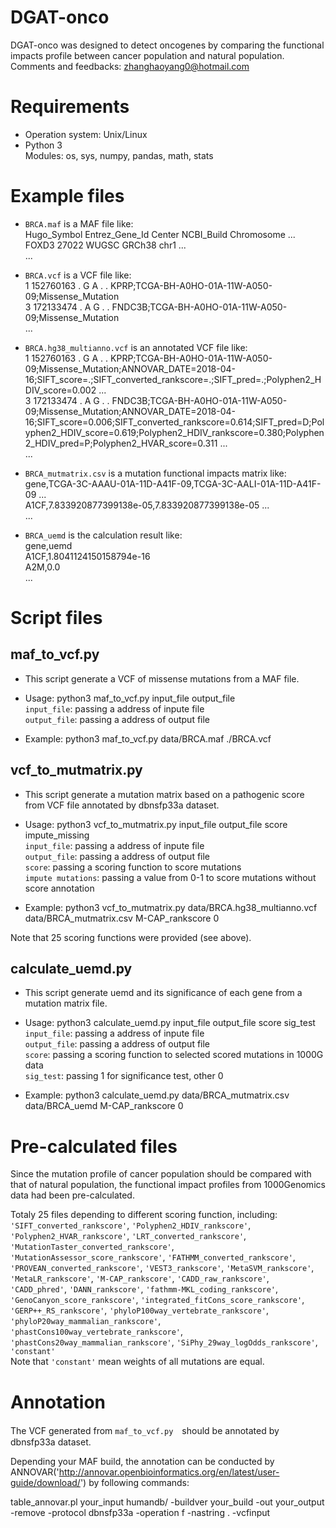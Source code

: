 # DGAT-onco
DGAT-onco was designed to detect oncogenes by comparing the functional impacts profile between cancer population and natural population.  
Comments and feedbacks: zhanghaoyang0@hotmail.com  
# Requirements
* Operation system: Unix/Linux  
* Python 3  
Modules: os, sys, numpy, pandas, math, stats  
# Example files
* ```BRCA.maf``` is a MAF file like:  
Hugo_Symbol	Entrez_Gene_Id	Center	NCBI_Build	Chromosome	...  
FOXD3	27022	WUGSC	GRCh38	chr1	...  
...  

* ```BRCA.vcf```  is a VCF file like:  
1	152760163	.	G	A	.	.	KPRP;TCGA-BH-A0HO-01A-11W-A050-09;Missense_Mutation  
3	172133474	.	A	G	.	.	FNDC3B;TCGA-BH-A0HO-01A-11W-A050-09;Missense_Mutation  
...  

* ```BRCA.hg38_multianno.vcf```  is an annotated VCF file like:  
1	152760163	.	G	A	.	.	KPRP;TCGA-BH-A0HO-01A-11W-A050-09;Missense_Mutation;ANNOVAR_DATE=2018-04-16;SIFT_score=.;SIFT_converted_rankscore=.;SIFT_pred=.;Polyphen2_HDIV_score=0.002 ...  
3	172133474	.	A	G	.	.	FNDC3B;TCGA-BH-A0HO-01A-11W-A050-09;Missense_Mutation;ANNOVAR_DATE=2018-04-16;SIFT_score=0.006;SIFT_converted_rankscore=0.614;SIFT_pred=D;Polyphen2_HDIV_score=0.619;Polyphen2_HDIV_rankscore=0.380;Polyphen2_HDIV_pred=P;Polyphen2_HVAR_score=0.311 ...  
...  

* ```BRCA_mutmatrix.csv``` is a mutation functional impacts matrix like:  
gene,TCGA-3C-AAAU-01A-11D-A41F-09,TCGA-3C-AALI-01A-11D-A41F-09 ...  
A1CF,7.833920877399138e-05,7.833920877399138e-05 ...  
...  

* ```BRCA_uemd``` is the calculation result like:  
gene,uemd  
A1CF,1.8041124150158794e-16  
A2M,0.0  
...  
# Script files
## maf_to_vcf.py  
* This script generate a VCF of missense mutations from a MAF file.  

* Usage: python3 maf_to_vcf.py input_file output_file  
```input_file```: passing a address of inpute file  
```output_file```: passing a address of output file  
* Example: python3 maf_to_vcf.py data/BRCA.maf ./BRCA.vcf  

## vcf_to_mutmatrix.py  

* This script generate a mutation matrix based on a pathogenic score from VCF file annotated by dbnsfp33a dataset.  

* Usage: python3 vcf_to_mutmatrix.py input_file output_file score impute_missing  
```input_file```: passing a address of inpute file  
```output_file```: passing a address of output file  
```score```: passing a scoring function to score mutations  
```impute mutations```: passing a value from 0-1 to score mutations without score annotation  
* Example: python3 vcf_to_mutmatrix.py data/BRCA.hg38_multianno.vcf data/BRCA_mutmatrix.csv M-CAP_rankscore 0  

Note that 25 scoring functions were provided (see above).

## calculate_uemd.py  
* This script generate uemd and its significance of each gene from a mutation matrix file.  

* Usage: python3 calculate_uemd.py input_file output_file score sig_test  
```input_file```: passing a address of inpute file  
```output_file```: passing a address of output file  
```score```: passing a scoring function to selected scored mutations in 1000G data  
```sig_test```: passing 1 for significance test, other 0  
* Example: python3 calculate_uemd.py data/BRCA_mutmatrix.csv data/BRCA_uemd  M-CAP_rankscore 0  
# Pre-calculated files
Since the mutation profile of cancer population should be compared with that of natural population, the 
functional impact profiles from 1000Genomics data had been pre-calculated.  

Totaly 25 files depending to different scoring function, including:  
```'SIFT_converted_rankscore'```, ```'Polyphen2_HDIV_rankscore'```, ```'Polyphen2_HVAR_rankscore'```, ```'LRT_converted_rankscore'```,
 ```'MutationTaster_converted_rankscore'```, ```'MutationAssessor_score_rankscore'```, ```'FATHMM_converted_rankscore'```,
 ```'PROVEAN_converted_rankscore'```, ```'VEST3_rankscore'```, ```'MetaSVM_rankscore'```, ```'MetaLR_rankscore'```, ```'M-CAP_rankscore'```,
 ```'CADD_raw_rankscore'```, ```'CADD_phred'```, ```'DANN_rankscore'```, ```'fathmm-MKL_coding_rankscore'```, ```'GenoCanyon_score_rankscore'```, ```'integrated_fitCons_score_rankscore'```,
 ```'GERP++_RS_rankscore'```, ```'phyloP100way_vertebrate_rankscore'```, ```'phyloP20way_mammalian_rankscore'```, ```'phastCons100way_vertebrate_rankscore'```,
 ```'phastCons20way_mammalian_rankscore'```, ```'SiPhy_29way_logOdds_rankscore'```, ```'constant'```  
 Note that ```'constant'```  mean weights of all mutations are equal.
# Annotation
The VCF generated from ```maf_to_vcf.py```　should be annotated by  dbnsfp33a dataset.  

Depending your MAF build, the annotation can be conducted by ANNOVAR('http://annovar.openbioinformatics.org/en/latest/user-guide/download/') by following commands:  

table_annovar.pl your_input humandb/ -buildver your_build -out your_output -remove -protocol dbnsfp33a -operation f -nastring . -vcfinput  

